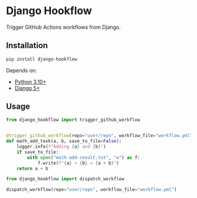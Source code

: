 # Django Hookflow
Trigger GitHub Actions workflows from Django.

## Installation

```bash
pip install django-hookflow
```

Depends on:

- [Python 3.10+](https://www.python.org/)
- [Django 5+](https://docs.djangoproject.com/)

## Usage

```python
from django_hookflow import trigger_github_workflow


@trigger_github_workflow(repo="user/repo", workflow_file="workflow.yml")
def math_add_task(a, b, save_to_file=False):
    logger.info(f"Adding {a} and {b}")
    if save_to_file:
        with open("math-add-result.txt", "w") as f:
            f.write(f"{a} + {b} = {a + b}")
    return a + b
```

```python
from django_hookflow import dispatch_workflow

dispatch_workflow(repo="user/repo", workflow_file="workflow.yml")
```
